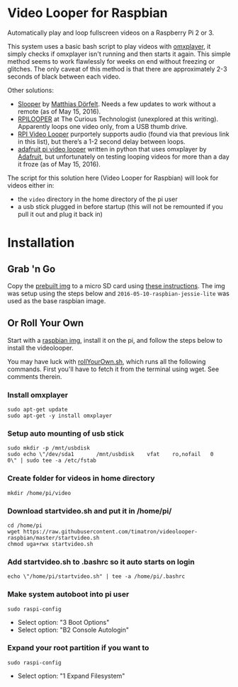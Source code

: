 # Video Looper for Raspbian
Automatically play and loop fullscreen videos on a Raspberry Pi 2 or 3.

This system uses a basic bash script to play videos with [omxplayer](http://elinux.org/Omxplayer), it simply checks if omxplayer isn't running and then starts it again. This simple method seems to work flawlessly for weeks on end without freezing or glitches. The only caveat of this method is that there are approximately 2-3 seconds of black between each video.

Other solutions:

- [Slooper](https://github.com/mokafolio/Slooper) by [Matthias Dörfelt](http://www.mokafolio.de/). Needs a few updates to work without a remote (as of May 15, 2016).
- [RPILOOPER](http://www.curioustechnologist.com/2014/06/27/rpilooper-v2-seamless-video-looper-step-by-step/) at The Curious Technologist (unexplored at this writing). Apparently loops one video only, from a USB thumb drive.
- [RPI Video Looper](http://stevenhickson.blogspot.com/2014/05/rpi-video-looper-20.html) purportely supports audio (found via that previous link in this list), but there’s a 1-2 second delay between loops.
- [adafruit pi video looper](https://github.com/adafruit/pi_video_looper) written in python that uses omxplayer by [Adafruit](http://www.adafruit.com), but unfortunately on testing looping videos for more than a day it froze (as of May 15, 2016).

The script for this solution here (Video Looper for Raspbian) will look for videos either in:
* the `video` directory in the home directory of the pi user
* a usb stick plugged in before startup (this will not be remounted if you pull it out and plug it back in)

# Installation

## Grab 'n Go
Copy the [prebuilt img](http://timschwartz.org/downloads/2016-05-10-raspbian-jessie-lite-video-looper.img.zip) to a micro SD card using [these instructions](https://www.raspberrypi.org/documentation/installation/installing-images/). The img was setup using the steps below and `2016-05-10-raspbian-jessie-lite` was used as the base raspbian image.

## Or Roll Your Own
Start with a [raspbian img](https://www.raspberrypi.org/downloads/raspbian/), install it on the pi, and follow the steps below to install the videolooper.

You may have luck with [rollYourOwn.sh](rollYourOwn.sh), which runs all the following commands. First you'll have to fetch it from the terminal using wget. See comments therein.

### Install omxplayer
```
sudo apt-get update
sudo apt-get -y install omxplayer
```

### Setup auto mounting of usb stick
```
sudo mkdir -p /mnt/usbdisk
sudo echo \"/dev/sda1		/mnt/usbdisk	vfat	ro,nofail	0	0\" | sudo tee -a /etc/fstab
```

### Create folder for videos in home directory
`mkdir /home/pi/video`

### Download startvideo.sh and put it in /home/pi/
```
cd /home/pi
wget https://raw.githubusercontent.com/timatron/videolooper-raspbian/master/startvideo.sh
chmod uga+rwx startvideo.sh
```

### Add startvideo.sh to .bashrc so it auto starts on login
`echo \"/home/pi/startvideo.sh" | tee -a /home/pi/.bashrc`

### Make system autoboot into pi user
`sudo raspi-config`
* Select option: "3 Boot Options"
* Select option: "B2 Console Autologin"

### Expand your root partition if you want to
`sudo raspi-config`
* Select option: "1 Expand Filesystem"
